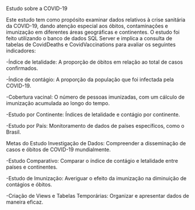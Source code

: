 Estudo sobre a COVID-19

Este estudo tem como propósito examinar dados relativos à crise sanitária da COVID-19, dando atenção especial aos óbitos, contaminações e imunização em diferentes áreas geográficas e continentes. O estudo foi feito utilizando o banco de dados SQL Server e implica a consulta de tabelas de CovidDeaths e CovidVaccinations para avaliar os seguintes indicadores:

-Índice de letalidade: A proporção de óbitos em relação ao total de casos confirmados.

-Índice de contágio: A proporção da população que foi infectada pela COVID-19.

-Cobertura vacinal: O número de pessoas imunizadas, com um cálculo de imunização acumulada ao longo do tempo.

-Estudo por Continente: Índices de letalidade e contágio por continente.

-Estudo por País: Monitoramento de dados de países específicos, como o Brasil.

Metas do Estudo
Investigação de Dados: Compreender a disseminação de casos e óbitos de COVID-19 mundialmente.

-Estudo Comparativo: Comparar o índice de contágio e letalidade entre países e continentes.

-Estudo de Imunização: Averiguar o efeito da imunização na diminuição de contágios e óbitos.

-Criação de Views e Tabelas Temporárias: Organizar e apresentar dados de maneira eficaz.

